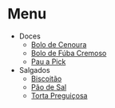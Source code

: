 # Menu
* Doces
  * [Bolo de Cenoura](Bolo_de_Cenoura.md)
  * [Bolo de Fúba Cremoso](Bolo_de_Fuba_Cremoso.md)
  * [Pau a Pick](Pau_a_Pick.md)
* Salgados
  * [Biscoitão](Biscoitao.md)
  * [Pão de Sal](Pao_de_Sal.md)
  * [Torta Preguiçosa](Torta_Preguicosa.md)